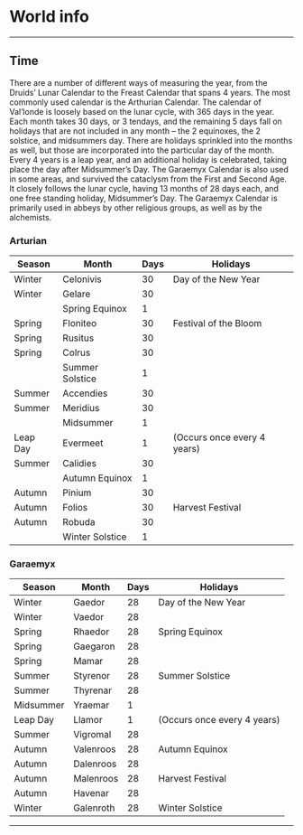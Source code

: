 # World info

---------------------------------------------------------
## Time
There are a number of different ways of measuring the year, from the Druids’ Lunar Calendar to the Freast Calendar that spans 4 years. The most commonly used calendar is the Arthurian Calendar. The calendar of Val’londe is loosely based on the lunar cycle, with 365 days in the year. Each month takes 30 days, or 3 tendays, and the remaining 5 days fall on holidays that are not included in any month – the 2 equinoxes, the 2 solstice, and midsummers day. There are holidays sprinkled into the months as well, but those are incorporated into the particular day of the month. Every 4 years is a leap year, and an additional holiday is celebrated, taking place the day after Midsummer’s Day. The Garaemyx Calendar is also used in some areas, and survived the cataclysm from the First and Second Age. It closely follows the lunar cycle, having 13 months of 28 days each, and one free standing holiday, Midsummer’s Day. The Garaemyx Calendar is primarily used in abbeys by other religious groups, as well as by the alchemists. 

### Arturian


| **Season** | **Month**       | **Days** | **Holidays**                |
| ---------- | --------------- | -------- | --------------------------- |
| Winter     | Celonivis       | 30       | Day of the New Year         |
| Winter     | Gelare          | 30       |                             |
|            | Spring Equinox  | 1        |                             |
| Spring     | Floniteo        | 30       | Festival of the Bloom       |
| Spring     | Rusitus         | 30       |                             |
| Spring     | Colrus          | 30       |                             |
|            | Summer Solstice | 1        |                             |
| Summer     | Accendies       | 30       |                             |
| Summer     | Meridius        | 30       |                             |
|            | Midsummer       | 1        |                             |
| Leap Day   | Evermeet        | 1        | (Occurs once every 4 years) |
| Summer     | Calidies        | 30       |                             |
|            | Autumn Equinox  | 1        |                             |
| Autumn     | Pinium          | 30       |                             |
| Autumn     | Folios          | 30       | Harvest Festival            |
| Autumn     | Robuda          | 30       |                             |
|            | Winter Solstice | 1        |                             |



### Garaemyx


| **Season** | **Month** | **Days** | **Holidays**                |
| ---------- | --------- | -------- | --------------------------- |
| Winter     | Gaedor    | 28       | Day of the New Year         |
| Winter     | Vaedor    | 28       |                             |
| Spring     | Rhaedor   | 28       | Spring Equinox              |
| Spring     | Gaegaron  | 28       |                             |
| Spring     | Mamar     | 28       |                             |
| Summer     | Styrenor  | 28       | Summer Solstice             |
| Summer     | Thyrenar  | 28       |                             |
| Midsummer  | Yraemar   | 1        |                             |
| Leap Day   | Llamor    | 1        | (Occurs once every 4 years) |
| Summer     | Vigromal  | 28       |                             |
| Autumn     | Valenroos | 28       | Autumn Equinox              |
| Autumn     | Dalenroos | 28       |                             |
| Autumn     | Malenroos | 28       | Harvest Festival            |
| Autumn     | Havenar   | 28       |                             |
| Winter     | Galenroth | 28       | Winter Solstice             |



-------------------------------------------
